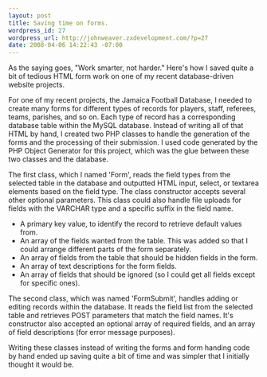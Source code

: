 ```yaml
--- 
layout: post
title: Saving time on forms.
wordpress_id: 27
wordpress_url: http://johnweaver.zxdevelopment.com/?p=27
date: 2008-04-06 14:22:43 -07:00
---
```

As the saying goes, "Work smarter, not harder." Here's how I saved quite a bit of tedious HTML form work on one of my recent database-driven website projects.<!--more-->

For one of my recent projects, the Jamaica Football Database, I needed to create many forms for different types of records for players, staff, referees, teams, parishes, and so on. Each type of record has a corresponding database table within the MySQL database. Instead of writing all of that HTML by hand, I created two PHP classes to handle the generation of the forms and the processing of their submission. I used code generated by the PHP Object Generator for this project, which was the glue between these two classes and the database.

The first class, which I named 'Form', reads the field types from the selected table in the database and outputted HTML input, select, or textarea elements based on the field type. The class constructor accepts several other optional parameters. This class could also handle file uploads for fields with the VARCHAR type and a specific suffix in the field name.

* A primary key value, to identify the record to retrieve default values from.
* An array of the fields wanted from the table. This was added so that I could arrange different parts of 	the form separately.
* An array of fields from the table that should be hidden fields in the form.
* An array of text descriptions for the form fields.
* An array of fields that should be ignored (so I could get all fields except for specific ones).


The second class, which was named 'FormSubmit', handles adding or editing records within the database. It reads the field list from the selected table and retrieves POST parameters that match the field names. It's constructor also accepted an optional array of required fields, and an array of field descriptions (for error message purposes).

Writing these classes instead of writing the forms and form handing code by hand ended up saving quite a bit of time and was simpler that I initially thought it would be.
